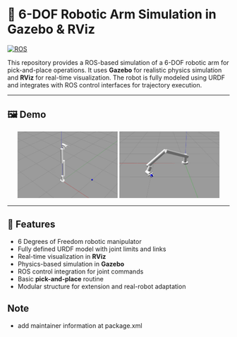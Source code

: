 # 🤖 6-DOF Robotic Arm Simulation in Gazebo & RViz

[![ROS](https://img.shields.io/badge/ROS-Noetic-blue.svg)](http://wiki.ros.org/noetic)


This repository provides a ROS-based simulation of a 6-DOF robotic arm for pick-and-place operations. It uses **Gazebo** for realistic physics simulation and **RViz** for real-time visualization. The robot is fully modeled using URDF and integrates with ROS control interfaces for trajectory execution.

---

## 🖼️ Demo

<p align="center">
  <img src="docs/images/Gazebo1.PNG" alt="Robotic Arm Simulation 1" width="45%" />
  <img src="docs/images/Gazebo2.PNG" alt="Robotic Arm Simulation 2" width="45%" />
</p>

---

## 🔧 Features

- 6 Degrees of Freedom robotic manipulator
- Fully defined URDF model with joint limits and links
- Real-time visualization in **RViz**
- Physics-based simulation in **Gazebo**
- ROS control integration for joint commands
- Basic **pick-and-place** routine
- Modular structure for extension and real-robot adaptation

## Note

- add maintainer information at package.xml
